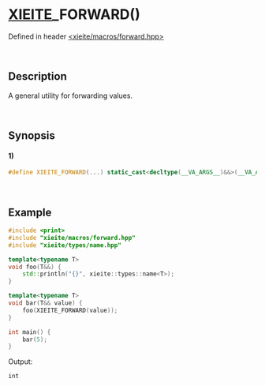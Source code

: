 # [XIEITE](../../macros.md)\_FORWARD\(\)
Defined in header [<xieite/macros/forward.hpp>](../../../include/xieite/macros/forward.hpp)

&nbsp;

## Description
A general utility for forwarding values.

&nbsp;

## Synopsis
#### 1)
```cpp
#define XIEITE_FORWARD(...) static_cast<decltype(__VA_ARGS__)&&>(__VA_ARGS__)
```

&nbsp;

## Example
```cpp
#include <print>
#include "xieite/macros/forward.hpp"
#include "xieite/types/name.hpp"

template<typename T>
void foo(T&&) {
    std::println("{}", xieite::types::name<T>);
}

template<typename T>
void bar(T&& value) {
    foo(XIEITE_FORWARD(value));
}

int main() {
    bar(5);
}
```
Output:
```
int
```
